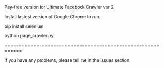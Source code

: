 Pay-free version for Ultimate Facebook Crawler ver 2

Install lastest version of Google Chrome to run.

pip install selenium

python page_crawler.py

============================================================


If you have any problems, please tell me in the issues section
